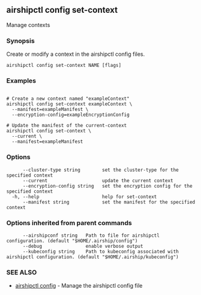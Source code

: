 ## airshipctl config set-context

Manage contexts

### Synopsis

Create or modify a context in the airshipctl config files.


```
airshipctl config set-context NAME [flags]
```

### Examples

```

# Create a new context named "exampleContext"
airshipctl config set-context exampleContext \
  --manifest=exampleManifest \
  --encryption-config=exampleEncryptionConfig

# Update the manifest of the current-context
airshipctl config set-context \
  --current \
  --manifest=exampleManifest

```

### Options

```
      --cluster-type string        set the cluster-type for the specified context
      --current                    update the current context
      --encryption-config string   set the encryption config for the specified context
  -h, --help                       help for set-context
      --manifest string            set the manifest for the specified context
```

### Options inherited from parent commands

```
      --airshipconf string   Path to file for airshipctl configuration. (default "$HOME/.airship/config")
      --debug                enable verbose output
      --kubeconfig string    Path to kubeconfig associated with airshipctl configuration. (default "$HOME/.airship/kubeconfig")
```

### SEE ALSO

* [airshipctl config](airshipctl_config.md)	 - Manage the airshipctl config file

